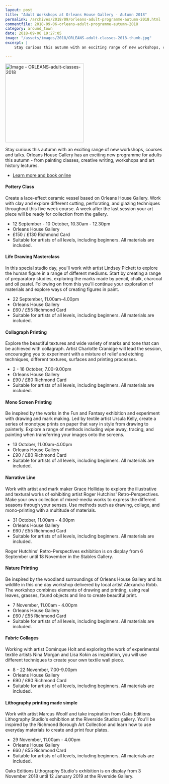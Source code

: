 ```yaml
---
layout: post
title: "Adult Workshops at Orleans House Gallery - Autumn 2018"
permalink: /archives/2018/09/orleans-adult-programme-autumn-2018.html
commentfile: 2018-09-06-orleans-adult-programme-autumn-2018
category: around_town
date: 2018-09-06 19:27:05
image: "/assets/images/2018/ORLEANS-adult-classes-2018-thumb.jpg"
excerpt: |
    Stay curious this autumn with an exciting range of new workshops, courses and talks. Orleans House Gallery has an exciting new programme for adults this autumn - from painting classes, creative writing, workshops and art history lectures.

---
```


<a href="/assets/images/2018/ORLEANS-adult-classes-2018.jpg" title="Click for a larger image"><img src="/assets/images/2018/ORLEANS-adult-classes-2018-thumb.jpg" width="250" alt="Image - ORLEANS-adult-classes-2018"  class="photo right"/></a>

Stay curious this autumn with an exciting range of new workshops, courses and talks. Orleans House Gallery has an exciting new programme for adults this autumn - from painting classes, creative writing, workshops and art history lectures.

* [Learn more and book online](www.orleanshousegallery.org)


#### Pottery Class


Create a lace-effect ceramic vessel based on Orleans House Gallery. Work with clay and explore different cutting, perforating, and glazing techniques throughout this five week course. A week after the last session your art piece will be ready for collection from the gallery.

* 12 September - 10 October, 10.30am - 12.30pm
* Orleans House Gallery
* &pound;150 / &pound;130 Richmond Card
* Suitable for artists of all levels, including beginners. All materials are included.

#### Life Drawing Masterclass

In this special studio day, you'll work with artist Lindsey Pickett to explore the human figure in a range of different mediums.  Start by creating a range of preparatory studies, exploring the marks made by pencil, chalk, charcoal and oil pastel. Following on from this you'll continue your exploration of materials and explore ways of creating figures in paint.

* 22 September, 11.00am-4.00pm
* Orleans House Gallery
* &pound;60 / &pound;55 Richmond Card
* Suitable for artists of all levels, including beginners. All materials are included.

#### Collagraph Printing

Explore the beautiful textures and wide variety of marks and tone that can be achieved with collagraph. Artist Charlotte Cranidge will lead the session, encouraging you to experiment with a mixture of relief and etching techniques, different textures, surfaces and printing processes.

* 2 - 16 October, 7.00-9.00pm
* Orleans House Gallery
* &pound;90 / &pound;80 Richmond Card
* Suitable for artists of all levels, including beginners. All materials are included.

#### Mono Screen Printing

Be inspired by the works in the Fun and Fantasy exhibition and experiment with drawing and mark making. Led by textile artist Ursula Kelly, create a series of monotype prints on paper that vary in style from drawing to painterly. Explore a range of methods including wipe away, tracing, and painting when transferring your images onto the screens.

* 13 October, 11.00am-4.00pm
* Orleans House Gallery
* &pound;90 / &pound;80 Richmond Card
* Suitable for artists of all levels, including beginners. All materials are included.

#### Narrative Line

Work with artist and mark maker Grace Holliday to explore the illustrative and textural works of exhibiting artist Roger Hutchins' Retro-Perspectives. Make your own collection of mixed-media works to express the different seasons through your senses. Use methods such as drawing, collage, and mono-printing with a multitude of materials.

* 31 October, 11.00am - 4.00pm
* Orleans House Gallery
* &pound;60 / &pound;55 Richmond Card
* Suitable for artists of all levels, including beginners. All materials are included.

Roger Hutchins' Retro-Perspectives exhibition is on display from 6 September until 18 November in the Stables Gallery.

#### Nature Printing

Be inspired by the woodland surroundings of Orleans House Gallery and its wildlife in this one day workshop delivered by local artist Alexandra Robb. The workshop combines elements of drawing and printing, using real leaves, grasses, found objects and lino to create beautiful print.

* 7 November, 11.00am - 4.00pm
* Orleans House Gallery
* &pound;60 / &pound;55 Richmond Card
* Suitable for artists of all levels, including beginners. All materials are included.

#### Fabric Collages

Working with artist Dominque Holt and exploring the work of experimental textile artists Nina Morgan and Lisa Kokin as inspiration, you will use different techniques to create your own textile wall piece.

* 8 - 22 November, 7.00-9.00pm
* Orleans House Gallery
* &pound;90 / &pound;80 Richmond Card
* Suitable for artists of all levels, including beginners. All materials are included.

#### Lithography printing made simple

Work with artist Marcus Woolf and take inspiration from Oaks Editions Lithography Studio's exhibition at the Riverside Studios gallery. You'll be inspired by the Richmond Borough Art Collection and learn how to use everyday materials to create and print four plates.

* 29 November, 11.00am - 4.00pm
* Orleans House Gallery
* &pound;60 / &pound;55 Richmond Card
* Suitable for artists of all levels, including beginners. All materials are included.

Oaks Editions Lithography Studio's exhibition is on display from 3 November 2018 until 12 January 2019 at the Riverside Gallery.
